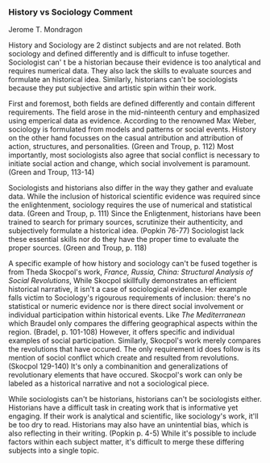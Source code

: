 ### History vs Sociology Comment
Jerome T. Mondragon

History and Sociology are 2 distinct subjects and are not related. Both sociology and defined differently and is difficult to infuse together. Sociologist can' t be a historian because their evidence is too analytical and requires numerical data. They also lack the skills to evaluate sources and formulate an historical idea. Similarly, historians can't be sociologists because they put subjective and artistic spin within their work. 

First and foremost, both fields are defined differently and contain different requirements. The field arose in the mid-ninteenth century and emphasized using emperical data as evidence. According to the renowned Max Weber, sociology is formulated from models and patterns or social events. History on the other hand focusses on the casual antribution and attribution of action, structures, and personalities. (Green and Troup, p. 112) Most importantly, most sociologists also agree that social conflict is necessary to initiate social action and change, which social involvement is paramount. (Green and Troup, 113-14) 

Sociologists and historians also differ in the way they gather and evaluate data. While the inclusion of historical scientific evidence was required since the enlightenment, sociology requires the use of numerical and statistical data. (Green and Troup, p. 111) Since the Enligtenment, historians have been trained to search for primary sources, scrutinize their authenticity, and subjectively formulate a historical idea. (Popkin 76-77) Sociologist lack these essential skills nor do they have the proper time to evaluate the proper sources. (Green and Troup, p. 118) 

A specific example of how history and sociology can't be fused together is from Theda Skocpol's work, _France, Russia, China: Structural Analysis of Social Revolutions_, While Skocpol skillfully demonstrates an efficient historical narrative, it isn't a case of sociological evidence. Her example falls victim to Sociology's rigourous requirements of inclusion: there's no statistical or numeric evidence nor is there direct social involvement or individual participation within historical events. Like _The Mediterranean_ which Braudel only compares the differing geographical aspects within the region. (Bradel, p. 101-108) However, it offers specific and individual examples of social participation. Similarly, Skocpol's work merely compares the revolutions that have occured. The only requirement id does follow is its mention of sociol conflict which create and resulted from revolutions. (Skocpol 129-140) It's only a combinanition and generalizations of revolutionary elements that have occured. Skocpol's work can only be labeled as a historical narrative and not a sociological piece.
 
While sociologists can't be historians, historians can't be sociologists either. Historians have a difficult task in creating work that is informative yet engaging. If their work is analytical and scientific, like sociology's work, it'll be too dry to read. Historians may also have an unintential bias, which is also reflecting in their writing. (Popkin p. 4-5) While it's possible to include factors within each subject matter, it's difficult to merge these differing subjects into a single topic. 


